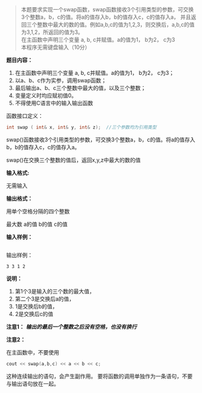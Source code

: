 > 本题要求实现一个swap函数，swap函数接收3个引用类型的参数，可交换3个整数a，b，c的值。将a的值存入b，b的值存入c，c的值存入a， 并且返回三个整数中最大的数的值。例如a,b,c的值为1,2,3，则交换后，a,b,c的值为3,1,2，所返回的值为3。<br>
在主函数中声明三个变量 a, b, c并赋值。a的值为1， b为2， c为3<br>
本程序无需键盘输入（10分）

**题目内容：**

1. 在主函数中声明三个变量 a, b, c并赋值。a的值为1， b为2， c为3；
2. 以a、b、c作为实参，调用swap函数；
3. 最后输出a、b、c三个整数中最大的值，以及三个整数；
4. 变量定义时均应赋初值0。
5. 不得使用C语言中的输入输出函数


函数接口定义：

```cpp
int swap ( int& x, int& y, int& z);  //三个参数均为引用类型
```

swap()函数接收3个引用类型的参数，可交换3个整数a，b，c的值。将a的值存入b，b的值存入c，c的值存入a。

swap()在交换三个整数的值后，返回x,y,z中最大的数的值


**输入格式:**

无需输入


**输出格式：**

用单个空格分隔的四个整数

最大数 a的值 b的值 c的值


**输入样例：**

```
```


输出样例：

```
3 3 1 2
```

**说明：**

1. 第1个3是输入的三个数的最大值，
2. 第二个3是交换后a的值，
3. 1是交换后b的值，
4. 2是交换后c的值


**注意1：** ***输出的最后一个整数之后没有空格，也没有换行***


**注意2：**

在主函数中，不要使用
```cpp
cout << swap(a,b,c) << a << b << c;
```
这种连续输出的语句，会产生副作用。
要将函数的调用单独作为一条语句，不要与输出语句放在一起。

